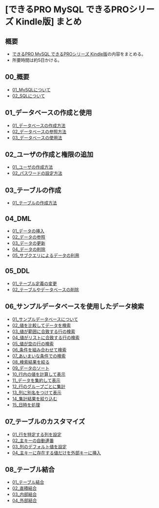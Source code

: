 [できるPRO MySQL できるPROシリーズ Kindle版] まとめ
===

## 概要

- [できるPRO MySQL できるPROシリーズ Kindle版](https://www.amazon.co.jp/%E3%81%A7%E3%81%8D%E3%82%8BPRO-MySQL-%E3%81%A7%E3%81%8D%E3%82%8BPRO%E3%82%B7%E3%83%AA%E3%83%BC%E3%82%BA-%E8%B5%A4%E4%BA%95-%E8%AA%A0-ebook/dp/B00SXPVFL2)の内容をまとめる。
- 所要時間は約5日かける。


## 00\_概要
- [01\_MySQLについて](mdFiles/00_概要/01_MySQLについて.md)
- [02\_SQLについて](mdFiles/00_概要/02_SQLについて.md)

## 01\_データベースの作成と使用
- [01\_データベースの作成方法](mdFiles/01_データベースの作成と使用/01_データベースの作成方法.md)
- [02\_データベースの参照方法](mdFiles/01_データベースの作成と使用/02_データベースの参照方法.md)
- [03\_データベースの使用法](mdFiles/01_データベースの作成と使用/03_データベースの使用法.md)

## 02\_ユーザの作成と権限の追加
- [01\_ユーザの作成方法](mdFiles/02_ユーザの作成と権限の追加/01_ユーザの作成方法.md)
- [02\_パスワードの設定方法](mdFiles/02_ユーザの作成と権限の追加/02_パスワードの設定方法.md)

## 03\_テーブルの作成
- [01\_テーブルの作成方法](mdFiles/03_テーブルの作成/01_テーブルの作成方法.md)

## 04\_DML
- [01\_データの挿入](mdFiles/04_DML/01_データの挿入.md)
- [02\_データの参照](mdFiles/04_DML/02_データの参照.md)
- [03\_データの更新](mdFiles/04_DML/03_データの更新.md)
- [04\_データの削除](mdFiles/04_DML/04_データの削除.md)
- [05\_サブクエリによるデータの利用](mdFiles/04_DML/05_サブクエリによるデータの利用.md)

## 05\_DDL
- [01\_テーブル定義の変更](mdFiles/05_DDL/01_テーブル定義の変更.md)
- [02\_テーブルやデータベースの削除](mdFiles/05_DDL/02_テーブルやデータベースの削除.md)

## 06\_サンプルデータベースを使用したデータ検索
- [01\_サンプルデータベースについて](mdFiles/06_サンプルデータベースを使用したデータ検索/01_サンプルデータベースについて.md)
- [02\_値を比較してデータを検索](mdFiles/06_サンプルデータベースを使用したデータ検索/02_値を比較してデータを検索.md)
- [03\_値が範囲に合致する行の検索](mdFiles/06_サンプルデータベースを使用したデータ検索/03_値が範囲に合致する行の検索.md)
- [04\_値がリストに合致する行の検索](mdFiles/06_サンプルデータベースを使用したデータ検索/04_値がリストに合致する行の検索.md)
- [05\_値が空の行の検索](mdFiles/06_サンプルデータベースを使用したデータ検索/05_値が空の行の検索.md)
- [06\_条件を組み合わせて検索](mdFiles/06_サンプルデータベースを使用したデータ検索/06_条件を組み合わせて検索.md)
- [07\_あいまいな条件での検索](mdFiles/06_サンプルデータベースを使用したデータ検索/07_あいまいな条件での検索.md)
- [08\_検索結果を絞る](mdFiles/06_サンプルデータベースを使用したデータ検索/08_検索結果を絞る.md)
- [09\_データのソート](mdFiles/06_サンプルデータベースを使用したデータ検索/09_データのソート.md)
- [10\_行内の値を計算して表示](mdFiles/06_サンプルデータベースを使用したデータ検索/10_行内の値を計算して表示.md)
- [11\_データを集約して表示](mdFiles/06_サンプルデータベースを使用したデータ検索/11_データを集約して表示.md)
- [12\_行のグループごとに集計](mdFiles/06_サンプルデータベースを使用したデータ検索/12_行のグループごとに集計.md)
- [13\_列に別名をつけて表示](mdFiles/06_サンプルデータベースを使用したデータ検索/13_列に別名をつけて表示.md)
- [14\_集計結果を絞り込む](mdFiles/06_サンプルデータベースを使用したデータ検索/14_集計結果を絞り込む.md)
- [15\_日時を処理](mdFiles/06_サンプルデータベースを使用したデータ検索/15_日時を処理.md)

## 07\_テーブルのカスタマイズ
- [01\_行を特定する列を設定](mdFiles/07_テーブルのカスタマイズ/01_行を特定する列を設定.md)
- [02\_主キーの自動連番](mdFiles/07_テーブルのカスタマイズ/02_主キーの自動連番.md)
- [03\_列のデフォルト値を設定](mdFiles/07_テーブルのカスタマイズ/03_列のデフォルト値を設定.md)
- [04\_主キーに存在する値だけを外部キーに挿入](mdFiles/07_テーブルのカスタマイズ/04_主キーに存在する値だけを外部キーに挿入.md)

## 08\_テーブル結合
- [01\_テーブル結合](mdFiles/08_テーブル結合/01_テーブル結合.md)
- [02\_直積結合](mdFiles/08_テーブル結合/02_直積結合.md)
- [03\_内部結合](mdFiles/08_テーブル結合/03_内部結合.md)
- [04\_外部結合](mdFiles/08_テーブル結合/04_外部結合.md)

